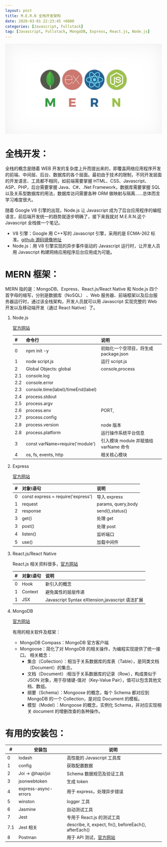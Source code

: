 ```yaml
---
layout: post
title: M.E.R.N 全栈开发架构
date: 2020-03-01 22:23:45 +0800
categories: [Javascript, Fullstack]
tag: [Javascript, Fullstack, MongoDB, Express, React.js, Node.js]
---
```


![MERN](/assets/images/mern.jpg?style=centerme)

# 全栈开发：

<!--more-->

全栈的概念是随着 WEB 开发的复杂度上升而提出来的，即覆盖网络应用程序开发的前端、中间层、后台、数据库的各个层面。最初由于技术的限制，不同开发层面的开发语言、工具都不相同，如前端需要掌握 HTML、CSS、Javascript、ASP、PHP，后台需要掌握 Java、C#、.Net Framework，数据库需要掌握 SQL 以及关系型数据库的用法，数据库访问需要各种 ORM 做映射与隔离......总体而言学习难度很大。

随着 Google V8 引擎的出现，Node.js 让 Javascript 成为了后台应用程序的编程语言，前后端开发统一的趋势就逐步明确了，接下来我就对 M.E.R.N.这个 Javascript 全栈做一个笔记。

- V8 引擎：Google 用 C++写的 Javascript 引擎，采用的是 ECMA-262 标准。[github 源码镜像地址](https://github.com/v8/v8)
- Node.js：用 V8 引擎实现的异步事件驱动的 Javascript 运行时，让开发人员用 Javascript 构建网络应用程序后台应用成为可能。

# MERN 框架：

MERN 指的是：MongoDB、Express、React.js/React Native 和 Node.js 四个首字母的缩写，分别是数据库（NoSQL）
、Web 服务器、前端框架以及后台服务器运行时，通过该全栈架构，开发人员就可以用 Javascript 实现完整的 Web 开发以及移动端开发（通过 React Native）了。

1. Node.js

   [官方网站](https://nodejs.org/en/)

   | #   | 命令行                             | 说明                                  |
   | --- | ---------------------------------- | ------------------------------------- |
   | 0   | npm init -y                        | 初始化一个空项目，将生成 package.json |
   | 1   | node script.js                     | 运行 script.js                        |
   | 2   | Global Objects: global             | console,process                       |
   | 2.1 | console.log                        |                                       |
   | 2.2 | console.error                      |                                       |
   | 2.3 | console.time(label)/timeEnd(label) |                                       |
   | 2.4 | process.stdout                     |                                       |
   | 2.5 | process.argv                       |                                       |
   | 2.6 | process.env                        | PORT,                                 |
   | 2.7 | process.config                     |                                       |
   | 2.8 | process.version                    | node 版本                             |
   | 2.8 | process.platform                   | 运行操作系统平台信息                  |
   | 3   | const varName=require('module')    | 引入模块 module 并赋值给 varName 命令 |
   | 4   | os, fs, events, http               | 相关核心模块                          |

2. Express

   [官方网站](http://expressjs.com/)

   | #   | 对象\语句                          | 说明               |
   | --- | ---------------------------------- | ------------------ |
   | 0   | const express = require('express') | 导入 express       |
   | 1   | request                            | params, query,body |
   | 2   | response                           | send(),status()    |
   | 3   | get()                              | 处理 get           |
   | 3   | post()                             | 处理 post          |
   | 4   | listen()                           | 监听端口           |
   | 5   | use()                              | 加载中间件         |

3. React.js/React Native

   React.js 相关资料很多，[官方网站](https://reactjs.org/)

   | #   | 对象\语句 | 说明                                            |
   | --- | --------- | ----------------------------------------------- |
   | 0   | Hook      | 新引入的概念                                    |
   | 1   | Context   | 避免属性的层层传递                              |
   | 1   | JSX       | Javascript Syntax eXtension,javascript 语法扩展 |

4. MongoDB

   [官方网站](https://www.mongodb.com/)

   有用的相关软件及框架：

   - MongoDB Compass：MongoDB 官方客户端
   - Mongoose：简化了对 MongoDB 的相关操作，为编程实现提供了统一接口。
     相关概念：
     - 集合（Collection）：相当于关系数据库的库表（Table），是同类文档（Document）的集合。
     - 文档（Document）:相当于关系数据库的记录（Row），构成类似于 JSON 对象，用于存储键-值对（Key-Value Pair），值可以包含其他文档、数组。
     - 纲要（Schema）：Mongoose 的概念，每个 Schema 都对应到 MongoDB 的一个 Collection，是对应 Document 的模板。
     - 模型（Model）：Mongoose 的概念，实例化 Schema，并对应实现相关 document 的增删改查的各种操作。

# 有用的安装包：

| #   | 安装包               | 说明                                                  |
| --- | -------------------- | ----------------------------------------------------- |
| 0   | lodash               | 高性能的 Javascript 工具库                            |
| 1   | config               | 获取配置数据                                          |
| 2   | Joi -> @hapi/joi     | Schema 数据规范及验证工具                             |
| 3   | jsonwebtoken         | 生成 token                                            |
| 4   | express-async-errors | 用于 express，处理异步错误                            |
| 5   | winston              | logger 工具                                           |
| 6   | Jasmine              | 自动测试工具                                          |
| 7   | Jest                 | 专用于 React.js 的测试工具                            |
| 7.1 | Jest 相关            | describe, it, expect, fn(), beforeEach(), afterEach() |
| 8   | Postman              | 用于 API 测试，[官方网站](https://www.postman.com/)   |
